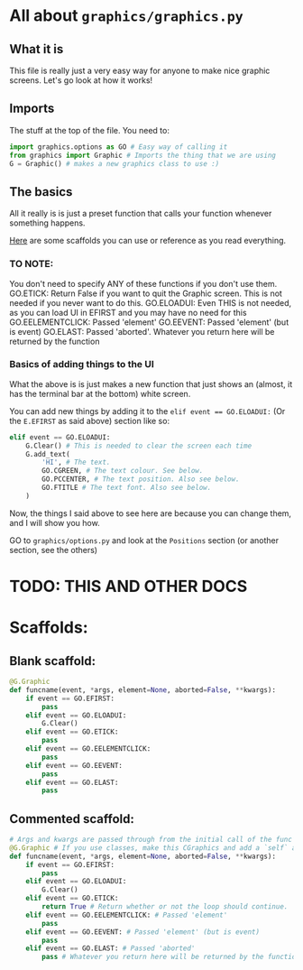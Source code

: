 # All about `graphics/graphics.py`
## What it is
This file is really just a very easy way for anyone to make nice graphic screens. Let's go look at how it works!
## Imports
The stuff at the top of the file. You need to:
```py
import graphics.options as GO # Easy way of calling it
from graphics import Graphic # Imports the thing that we are using
G = Graphic() # makes a new graphics class to use :)
```
## The basics
All it really is is just a preset function that calls your function whenever something happens.

[Here](#scaffolds) are some scaffolds you can use or reference as you read everything.

### TO NOTE:
You don't need to specify ANY of these functions if you don't use them.
GO.ETICK: Return False if you want to quit the Graphic screen. This is not needed if you never want to do this.
GO.ELOADUI: Even THIS is not needed, as you can load UI in EFIRST and you may have no need for this
GO.EELEMENTCLICK: Passed 'element'
GO.EEVENT: Passed 'element' (but is event)
GO.ELAST: Passed 'aborted'. Whatever you return here will be returned by the function

### Basics of adding things to the UI
What the above is is just makes a new function that just shows an (almost, it has the terminal bar at the bottom) white screen.

You can add new things by adding it to the `elif event == GO.ELOADUI:` (Or the `E.EFIRST` as said above) section like so:

```py
elif event == GO.ELOADUI:
    G.Clear() # This is needed to clear the screen each time
    G.add_text(
        'HI', # The text.
        GO.CGREEN, # The text colour. See below.
        GO.PCCENTER, # The text position. Also see below.
        GO.FTITLE # The text font. Also see below.
    )
```

Now, the things I said above to see here are because you can change them, and I will show you how.

GO to `graphics/options.py` and look at the `Positions` section (or another section, see the others)

# TODO: THIS AND OTHER DOCS

# Scaffolds:
## Blank scaffold:
```py
@G.Graphic
def funcname(event, *args, element=None, aborted=False, **kwargs):
    if event == GO.EFIRST:
        pass
    elif event == GO.ELOADUI:
        G.Clear()
    elif event == GO.ETICK:
        pass
    elif event == GO.EELEMENTCLICK:
        pass
    elif event == GO.EEVENT:
        pass
    elif event == GO.ELAST:
        pass
```
## Commented scaffold:
```py
# Args and kwargs are passed through from the initial call of the func
@G.Graphic # If you use classes, make this CGraphics and add a `self` argument to the function (i.e. def funcname(self, event, *args, etc.))
def funcname(event, *args, element=None, aborted=False, **kwargs):
    if event == GO.EFIRST:
        pass
    elif event == GO.ELOADUI:
        G.Clear()
    elif event == GO.ETICK:
        return True # Return whether or not the loop should continue.
    elif event == GO.EELEMENTCLICK: # Passed 'element'
        pass
    elif event == GO.EEVENT: # Passed 'element' (but is event)
        pass
    elif event == GO.ELAST: # Passed 'aborted'
        pass # Whatever you return here will be returned by the function
```
